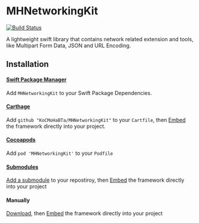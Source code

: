 #  MHNetworkingKit

[![Build Status](https://app.bitrise.io/app/a07d6edbfa54b985/status.svg?token=H00c_DZnAndOLWHpPjsFjw&branch=master)](https://app.bitrise.io/app/a07d6edbfa54b985)

A lightweight swift library that contains network related extension and tools, like Multipart Form Data, JSON and URL Encoding.

## Installation

[Embed]:
https://developer.apple.com/library/content/technotes/tn2435/_index.html#//apple_ref/doc/uid/DTS40017543-CH1-PROJ_CONFIG-APPS_WITH_MULTIPLE_XCODE_PROJECTS

#### [Swift Package Manager](https://developer.apple.com/documentation/xcode/adding_package_dependencies_to_your_app)

Add `MHNetworkingKit` to your Swift Package Dependencies.

#### [Carthage](https://github.com/Carthage/Carthage)

Add `github "KoCMoHaBTa/MHNetworkingKit"` to your `Cartfile`, then [Embed] the framework directly into your project.

#### [Cocoapods](https://cocoapods.org)

Add `pod 'MHNetworkingKit'` to your  `Podfile`

#### [Submodules](http://git-scm.com/docs/git-submodule)

[Add a submodule](https://git-scm.com/docs/git-submodule#git-submodule-add-bltbranchgt-f--force--nameltnamegt--referenceltrepositorygt--depthltdepthgt--ltrepositorygtltpathgt) to your repostiroy, then [Embed] the framework directly into your project

#### Manually

[Download](https://github.com/KoCMoHaBTa/MHNetworkingKit/releases), then [Embed] the framework directly into your project

